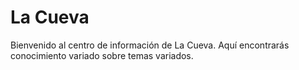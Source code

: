 <!-- --- title: Inicio -->

# La Cueva

Bienvenido al centro de información de La Cueva. Aquí encontrarás conocimiento variado sobre temas variados.